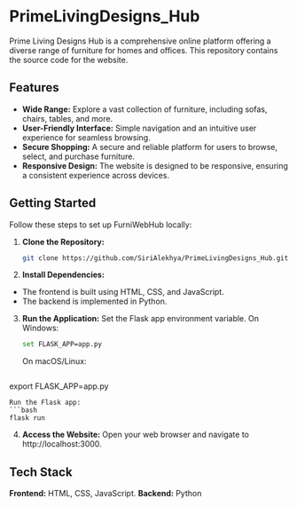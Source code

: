 # PrimeLivingDesigns_Hub

Prime Living Designs Hub is a comprehensive online platform offering a diverse range of furniture for homes and offices. This repository contains the source code for the website.

## Features

- **Wide Range:** Explore a vast collection of furniture, including sofas, chairs, tables, and more.
- **User-Friendly Interface:** Simple navigation and an intuitive user experience for seamless browsing.
- **Secure Shopping:** A secure and reliable platform for users to browse, select, and purchase furniture.
- **Responsive Design:** The website is designed to be responsive, ensuring a consistent experience across devices.

## Getting Started

Follow these steps to set up FurniWebHub locally:

1. **Clone the Repository:**
   ```bash
   git clone https://github.com/SiriAlekhya/PrimeLivingDesigns_Hub.git

2. **Install Dependencies:**
- The frontend is built using HTML, CSS, and JavaScript.
- The backend is implemented in Python.
3. **Run the Application:**
Set the Flask app environment variable.
On Windows:
   ```bash
   set FLASK_APP=app.py
   ```
   On macOS/Linux:
   ```bash
  export FLASK_APP=app.py
  ```
Run the Flask app:
```bash
flask run
```
4. **Access the Website:**
Open your web browser and navigate to http://localhost:3000.

## Tech Stack
**Frontend:** HTML, CSS, JavaScript.
**Backend:** Python
